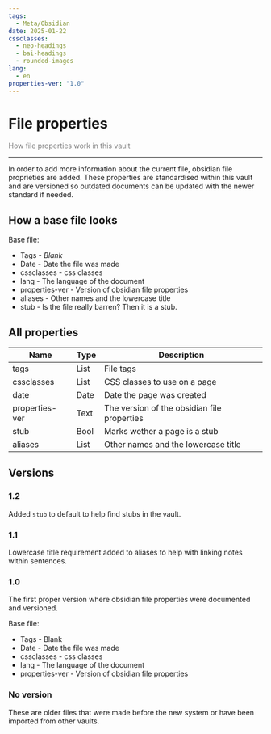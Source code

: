 ```yaml
---
tags:
  - Meta/Obsidian
date: 2025-01-22
cssclasses:
  - neo-headings
  - bai-headings
  - rounded-images
lang:
  - en
properties-ver: "1.0"
---
```

# File properties
<p class="text-center" style="margin:0;color:gray;">How file properties work in this vault</p>

***
In order to add more information about the current file, obsidian file proprieties are added. These properties are standardised within this vault and are versioned so outdated documents can be updated with the newer standard if needed.
## How a base file looks
Base file:
- Tags - *Blank*
- Date - Date the file was made
- cssclasses - css classes
- lang - The language of the document
- properties-ver - Version of obsidian file properties
- aliases - Other names and the lowercase title
- stub - Is the file really barren? Then it is a stub.
## All properties
| Name           | Type | Description                                 |
| -------------- | ---- | ------------------------------------------- |
| tags           | List | File tags                                   |
| cssclasses     | List | CSS classes to use on a page                |
| date           | Date | Date the page was created                   |
| properties-ver | Text | The version of the obsidian file properties |
| stub           | Bool | Marks wether a page is a stub               |
| aliases        | List | Other names and the lowercase title         |
## Versions
### 1.2
Added `stub` to default to help find stubs in the vault.
### 1.1
Lowercase title requirement added to aliases to help with linking notes within sentences.
### 1.0
The first proper version where obsidian file properties were documented and versioned.

Base file:
- Tags - Blank
- Date - Date the file was made
- cssclasses - css classes
- lang - The language of the document
- properties-ver - Version of obsidian file properties

### No version
These are older files that were made before the new system or have been imported from other vaults.
